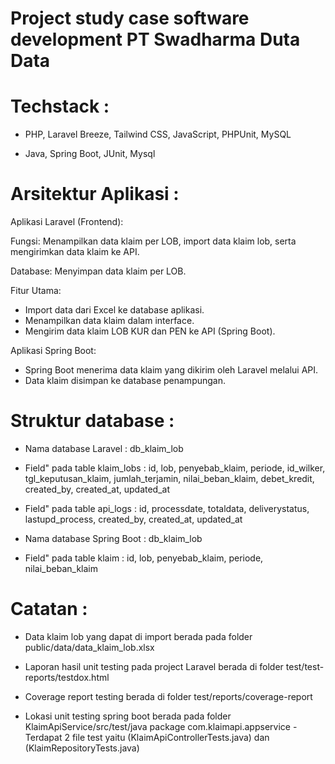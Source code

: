 # Project study case software development PT Swadharma Duta Data 

# Techstack :

- PHP, Laravel Breeze, Tailwind CSS, JavaScript, PHPUnit, MySQL

- Java, Spring Boot, JUnit, Mysql

# Arsitektur Aplikasi :

Aplikasi Laravel (Frontend):

Fungsi: Menampilkan data klaim per LOB, import data klaim lob, serta mengirimkan data klaim ke API.

Database: Menyimpan data klaim per LOB.

Fitur Utama:

- Import data dari Excel ke database aplikasi.
- Menampilkan data klaim dalam interface.
- Mengirim data klaim LOB KUR dan PEN ke API (Spring Boot).

Aplikasi Spring Boot:

- Spring Boot menerima data klaim yang dikirim oleh Laravel melalui API.
- Data klaim disimpan ke database penampungan.

# Struktur database :

- Nama database Laravel : db_klaim_lob 

- Field" pada table klaim_lobs : 
id, lob, penyebab_klaim, periode, id_wilker, tgl_keputusan_klaim, jumlah_terjamin, nilai_beban_klaim, debet_kredit, created_by, created_at, updated_at

- Field" pada table api_logs :
id, processdate, totaldata, deliverystatus, lastupd_process, created_by, created_at, updated_at

- Nama database Spring Boot : db_klaim_lob 

- Field" pada table klaim : 
id, lob, penyebab_klaim, periode, nilai_beban_klaim

# Catatan :

- Data klaim lob yang dapat di import berada pada folder public/data/data_klaim_lob.xlsx

- Laporan hasil unit testing pada project Laravel berada di folder test/test-reports/testdox.html

- Coverage report testing berada di folder test/reports/coverage-report

- Lokasi unit testing spring boot berada pada folder KlaimApiService/src/test/java package com.klaimapi.appservice - Terdapat 2 file test yaitu (KlaimApiControllerTests.java) dan (KlaimRepositoryTests.java)